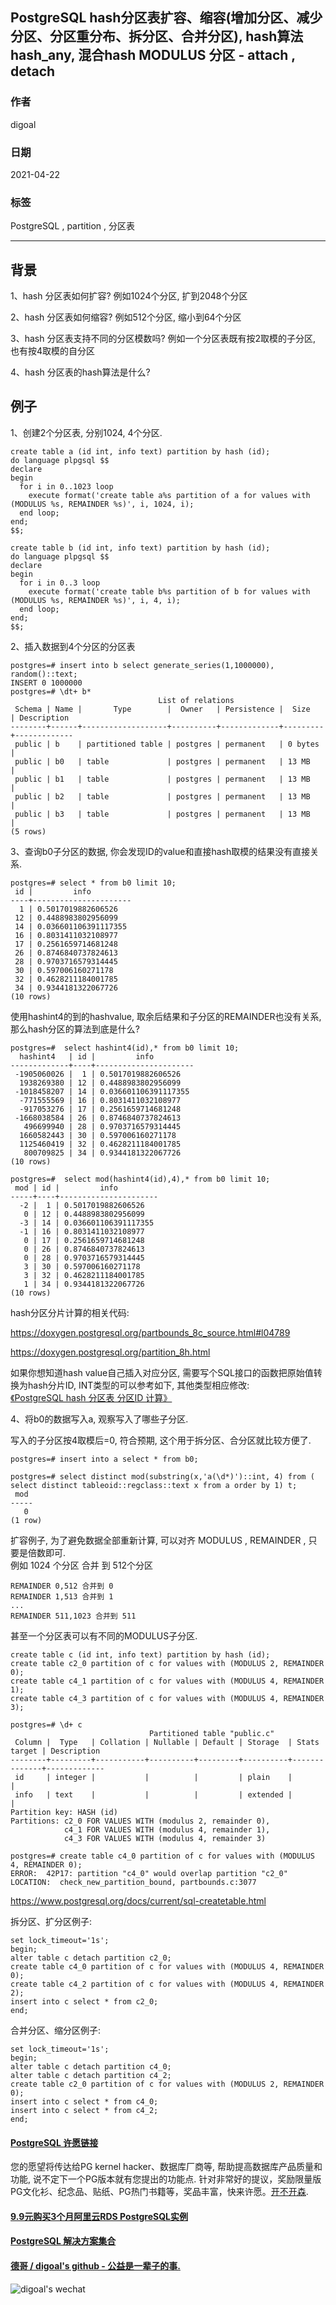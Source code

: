 ## PostgreSQL hash分区表扩容、缩容(增加分区、减少分区、分区重分布、拆分区、合并分区), hash算法 hash_any, 混合hash MODULUS 分区 - attach , detach   
  
### 作者  
digoal  
  
### 日期  
2021-04-22  
  
### 标签  
PostgreSQL , partition , 分区表  
  
----  
  
## 背景  
1、hash 分区表如何扩容? 例如1024个分区, 扩到2048个分区  
  
2、hash 分区表如何缩容? 例如512个分区, 缩小到64个分区  
  
3、hash 分区表支持不同的分区模数吗? 例如一个分区表既有按2取模的子分区, 也有按4取模的自分区  
  
4、hash 分区表的hash算法是什么?  
  
## 例子  
1、创建2个分区表, 分别1024, 4个分区.  
  
```  
create table a (id int, info text) partition by hash (id);  
do language plpgsql $$  
declare  
begin  
  for i in 0..1023 loop  
    execute format('create table a%s partition of a for values with (MODULUS %s, REMAINDER %s)', i, 1024, i);  
  end loop;  
end;  
$$;  
```  
  
```  
create table b (id int, info text) partition by hash (id);  
do language plpgsql $$  
declare  
begin  
  for i in 0..3 loop  
    execute format('create table b%s partition of b for values with (MODULUS %s, REMAINDER %s)', i, 4, i);  
  end loop;  
end;  
$$;  
```  
  
2、插入数据到4个分区的分区表  
  
```  
postgres=# insert into b select generate_series(1,1000000), random()::text;  
INSERT 0 1000000  
postgres=# \dt+ b*  
                                 List of relations  
 Schema | Name |       Type        |  Owner   | Persistence |  Size   | Description   
--------+------+-------------------+----------+-------------+---------+-------------  
 public | b    | partitioned table | postgres | permanent   | 0 bytes |   
 public | b0   | table             | postgres | permanent   | 13 MB   |   
 public | b1   | table             | postgres | permanent   | 13 MB   |   
 public | b2   | table             | postgres | permanent   | 13 MB   |   
 public | b3   | table             | postgres | permanent   | 13 MB   |   
(5 rows)  
```  
  
3、查询b0子分区的数据, 你会发现ID的value和直接hash取模的结果没有直接关系.   
  
```  
postgres=# select * from b0 limit 10;  
 id |         info           
----+----------------------  
  1 | 0.5017019882606526  
 12 | 0.4488983802956099  
 14 | 0.036601106391117355  
 16 | 0.8031411032108977  
 17 | 0.2561659714681248  
 26 | 0.8746840737824613  
 28 | 0.9703716579314445  
 30 | 0.597006160271178  
 32 | 0.4628211184001785  
 34 | 0.9344181322067726  
(10 rows)  
```  
  
使用hashint4的到的hashvalue, 取余后结果和子分区的REMAINDER也没有关系, 那么hash分区的算法到底是什么?  
  
```  
postgres=#  select hashint4(id),* from b0 limit 10;  
  hashint4   | id |         info           
-------------+----+----------------------  
 -1905060026 |  1 | 0.5017019882606526  
  1938269380 | 12 | 0.4488983802956099  
 -1018458207 | 14 | 0.036601106391117355  
  -771555569 | 16 | 0.8031411032108977  
  -917053276 | 17 | 0.2561659714681248  
 -1668038584 | 26 | 0.8746840737824613  
   496699940 | 28 | 0.9703716579314445  
  1660582443 | 30 | 0.597006160271178  
  1125460419 | 32 | 0.4628211184001785  
   800709825 | 34 | 0.9344181322067726  
(10 rows)  
  
postgres=#  select mod(hashint4(id),4),* from b0 limit 10;  
 mod | id |         info           
-----+----+----------------------  
  -2 |  1 | 0.5017019882606526  
   0 | 12 | 0.4488983802956099  
  -3 | 14 | 0.036601106391117355  
  -1 | 16 | 0.8031411032108977  
   0 | 17 | 0.2561659714681248  
   0 | 26 | 0.8746840737824613  
   0 | 28 | 0.9703716579314445  
   3 | 30 | 0.597006160271178  
   3 | 32 | 0.4628211184001785  
   1 | 34 | 0.9344181322067726  
(10 rows)  
```  
  
hash分区分片计算的相关代码:   
  
https://doxygen.postgresql.org/partbounds_8c_source.html#l04789  
  
https://doxygen.postgresql.org/partition_8h.html  
  
如果你想知道hash value自己插入对应分区, 需要写个SQL接口的函数把原始值转换为hash分片ID, INT类型的可以参考如下, 其他类型相应修改:  
[《PostgreSQL hash 分区表 分区ID 计算》](../202109/20210908_01.md)  
  
  
4、将b0的数据写入a, 观察写入了哪些子分区.  
  
写入的子分区按4取模后=0, 符合预期, 这个用于拆分区、合分区就比较方便了.   
  
```  
postgres=# insert into a select * from b0;  
  
postgres=# select distinct mod(substring(x,'a(\d*)')::int, 4) from ( select distinct tableoid::regclass::text x from a order by 1) t;  
 mod   
-----  
   0  
(1 row)  
```  
  
扩容例子, 为了避免数据全部重新计算, 可以对齐 MODULUS , REMAINDER , 只要是倍数即可.   
例如 1024 个分区 合并 到 512个分区  
  
```  
REMAINDER 0,512 合并到 0  
REMAINDER 1,513 合并到 1  
...  
REMAINDER 511,1023 合并到 511   
```  
  
甚至一个分区表可以有不同的MODULUS子分区.     
  
```  
create table c (id int, info text) partition by hash (id);  
create table c2_0 partition of c for values with (MODULUS 2, REMAINDER 0);  
create table c4_1 partition of c for values with (MODULUS 4, REMAINDER 1);  
create table c4_3 partition of c for values with (MODULUS 4, REMAINDER 3);  
  
postgres=# \d+ c  
                               Partitioned table "public.c"  
 Column |  Type   | Collation | Nullable | Default | Storage  | Stats target | Description   
--------+---------+-----------+----------+---------+----------+--------------+-------------  
 id     | integer |           |          |         | plain    |              |   
 info   | text    |           |          |         | extended |              |   
Partition key: HASH (id)  
Partitions: c2_0 FOR VALUES WITH (modulus 2, remainder 0),  
            c4_1 FOR VALUES WITH (modulus 4, remainder 1),  
            c4_3 FOR VALUES WITH (modulus 4, remainder 3)  
```  
  
```  
postgres=# create table c4_0 partition of c for values with (MODULUS 4, REMAINDER 0);  
ERROR:  42P17: partition "c4_0" would overlap partition "c2_0"  
LOCATION:  check_new_partition_bound, partbounds.c:3077  
```  
  
https://www.postgresql.org/docs/current/sql-createtable.html  
  
拆分区、扩分区例子:  
  
```  
set lock_timeout='1s';
begin;  
alter table c detach partition c2_0;  
create table c4_0 partition of c for values with (MODULUS 4, REMAINDER 0);  
create table c4_2 partition of c for values with (MODULUS 4, REMAINDER 2);  
insert into c select * from c2_0;  
end;  
```  
  
合并分区、缩分区例子:  
  
```  
set lock_timeout='1s';
begin;  
alter table c detach partition c4_0;  
alter table c detach partition c4_2;  
create table c2_0 partition of c for values with (MODULUS 2, REMAINDER 0);  
insert into c select * from c4_0;  
insert into c select * from c4_2;  
end;  
```  
    
  
#### [PostgreSQL 许愿链接](https://github.com/digoal/blog/issues/76 "269ac3d1c492e938c0191101c7238216")
您的愿望将传达给PG kernel hacker、数据库厂商等, 帮助提高数据库产品质量和功能, 说不定下一个PG版本就有您提出的功能点. 针对非常好的提议，奖励限量版PG文化衫、纪念品、贴纸、PG热门书籍等，奖品丰富，快来许愿。[开不开森](https://github.com/digoal/blog/issues/76 "269ac3d1c492e938c0191101c7238216").  
  
  
#### [9.9元购买3个月阿里云RDS PostgreSQL实例](https://www.aliyun.com/database/postgresqlactivity "57258f76c37864c6e6d23383d05714ea")
  
  
#### [PostgreSQL 解决方案集合](https://yq.aliyun.com/topic/118 "40cff096e9ed7122c512b35d8561d9c8")
  
  
#### [德哥 / digoal's github - 公益是一辈子的事.](https://github.com/digoal/blog/blob/master/README.md "22709685feb7cab07d30f30387f0a9ae")
  
  
![digoal's wechat](../pic/digoal_weixin.jpg "f7ad92eeba24523fd47a6e1a0e691b59")
  
